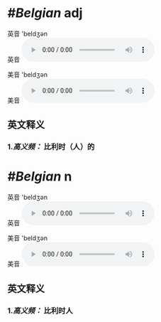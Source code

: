 # ***\#Belgian*** adj
英音 'beldʒən  
英音
<audio src="./media/Belgian1.aac" controls="controls"></audio>

美音 'beldʒən  
美音
<audio src="./media/Belgian.aac" controls="controls"></audio>



  

英文释义
---
### 1.*高义频：* **比利时（人）的**  


# ***\#Belgian*** n
英音 'beldʒən  
英音
<audio src="./media/Belgian1.aac" controls="controls"></audio>

美音 'beldʒən  
美音
<audio src="./media/Belgian.aac" controls="controls"></audio>



  

英文释义
---
### 1.*高义频：* **比利时人**  


